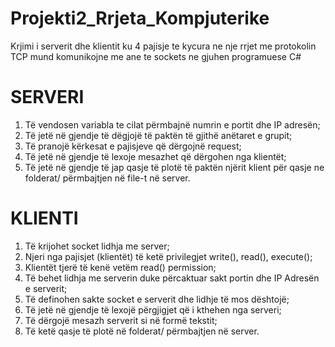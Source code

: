# Projekti2_Rrjeta_Kompjuterike

Krjimi i serverit dhe klientit ku 4 pajisje te kycura ne nje rrjet me protokolin TCP mund komunikojne me ane te sockets ne gjuhen programuese C#

# SERVERI

1. Të vendosen variabla te cilat përmbajnë numrin e portit dhe IP adresën;
2. Të jetë në gjendje të dëgjojë të paktën të gjithë anëtaret e grupit;
3. Të pranojë kërkesat e pajisjeve që dërgojnë request;
4. Të jetë në gjendje të lexoje mesazhet që dërgohen nga klientët;
5. Të jetë në gjendje të jap qasje të plotë të paktën njërit klient për qasje ne folderat/
përmbajtjen në file-t në server.


# KLIENTI

1. Të krijohet socket lidhja me server;
2. Njeri nga pajisjet (klientët) të ketë privilegjet write(), read(), execute();
3. Klientët tjerë të kenë vetëm read() permission;
4. Të behet lidhja me serverin duke përcaktuar sakt portin dhe IP Adresën e serverit;
5. Të definohen sakte socket e serverit dhe lidhje të mos dështojë;
6. Të jetë në gjendje të lexojë përgjigjet që i kthehen nga serveri;
7. Të dërgojë mesazh serverit si në formë tekstit;
8. Të ketë qasje të plotë në folderat/ përmbajtjen në server.
